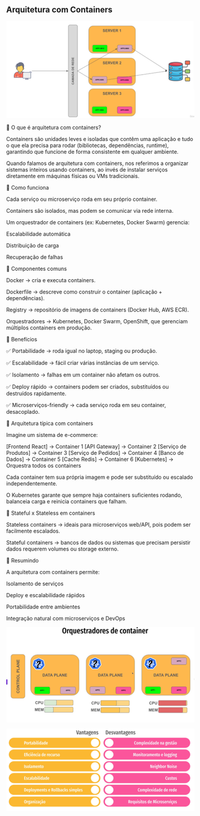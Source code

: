 ## Arquitetura com Containers

![img_8.png](img_8.png)

🔹 O que é arquitetura com containers?

Containers são unidades leves e isoladas que contêm uma aplicação e tudo o que ela precisa para rodar (bibliotecas, dependências, runtime), garantindo que funcione de forma consistente em qualquer ambiente.

Quando falamos de arquitetura com containers, nos referimos a organizar sistemas inteiros usando containers, ao invés de instalar serviços diretamente em máquinas físicas ou VMs tradicionais.

🔹 Como funciona

Cada serviço ou microserviço roda em seu próprio container.

Containers são isolados, mas podem se comunicar via rede interna.

Um orquestrador de containers (ex: Kubernetes, Docker Swarm) gerencia:

Escalabilidade automática

Distribuição de carga

Recuperação de falhas

🔹 Componentes comuns

Docker → cria e executa containers.

Dockerfile → descreve como construir o container (aplicação + dependências).

Registry → repositório de imagens de containers (Docker Hub, AWS ECR).

Orquestradores → Kubernetes, Docker Swarm, OpenShift, que gerenciam múltiplos containers em produção.

🔹 Benefícios

✅ Portabilidade → roda igual no laptop, staging ou produção.

✅ Escalabilidade → fácil criar várias instâncias de um serviço.

✅ Isolamento → falhas em um container não afetam os outros.

✅ Deploy rápido → containers podem ser criados, substituídos ou destruídos rapidamente.

✅ Microserviços-friendly → cada serviço roda em seu container, desacoplado.

🔹 Arquitetura típica com containers

Imagine um sistema de e-commerce:

[Frontend React]        -> Container 1
[API Gateway]           -> Container 2
[Serviço de Produtos]   -> Container 3
[Serviço de Pedidos]    -> Container 4
[Banco de Dados]        -> Container 5
[Cache Redis]           -> Container 6
[Kubernetes]            -> Orquestra todos os containers


Cada container tem sua própria imagem e pode ser substituído ou escalado independentemente.

O Kubernetes garante que sempre haja containers suficientes rodando, balanceia carga e reinicia containers que falham.

🔹 Stateful x Stateless em containers

Stateless containers → ideais para microserviços web/API, pois podem ser facilmente escalados.

Stateful containers → bancos de dados ou sistemas que precisam persistir dados requerem volumes ou storage externo.

🔹 Resumindo

A arquitetura com containers permite:

Isolamento de serviços

Deploy e escalabilidade rápidos

Portabilidade entre ambientes

Integração natural com microserviços e DevOps

![img_9.png](img_9.png)

![img_10.png](img_10.png)
